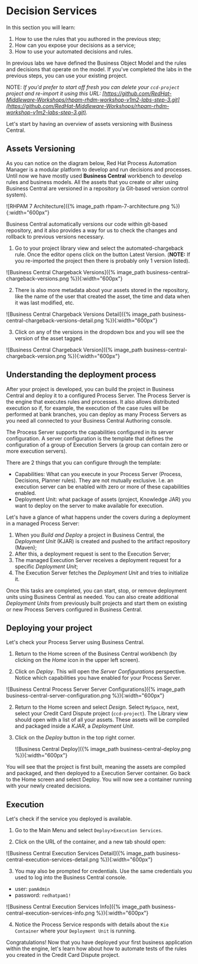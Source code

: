 
# Decision Services

In this section you will learn:

1. How to use the rules that you authored in the previous step;
2. How can you expose your decisions as a service;
3. How to use your automated decisions and rules.

In previous labs we have defined the Business Object Model and the rules and decisions that operate on the model. If you've completed the labs in the previous steps, you can use your existing project.

NOTE: _If you'd prefer to start off fresh you can delete your `ccd-project` project and re-import it using this URL: [https://github.com/RedHat-Middleware-Workshops/rhpam-rhdm-workshop-v1m2-labs-step-3.git](https://github.com/RedHat-Middleware-Workshops/rhpam-rhdm-workshop-v1m2-labs-step-3.git)._

Let's start by having an overview of assets versioning with Business Central.

## Assets Versioning

As you can notice on the diagram below, Red Hat Process Automation Manager is a modular platform to develop and run decisions and processes. Until now we have mostly used **Business Central** workbench to develop rules and business models. All the assets that you create or alter using Business Central are versioned in a repository (a Git-based version control system).

![RHPAM 7 Architecture]({% image_path rhpam-7-architecture.png %}){:width="600px"}

Business Central automatically versions our code within git-based repository, and it also provides a way for us to check the changes and rollback to previous versions necessary.

1. Go to your project library view and select the automated-chargeback rule. Once the editor opens click on the button Latest Version. (**NOTE:** If you re-imported the project then there is probably only 1 version listed).

  ![Business Central Chargeback Versions]({% image_path business-central-chargeback-versions.png %}){:width="600px"}

2. There is also more metadata about your assets stored in the repository, like the name of the user that created the asset, the time and data when it was last modified, etc.

  ![Business Central Chargeback Versions Detail]({% image_path business-central-chargeback-versions-detail.png %}){:width="600px"}

3. Click on any of the versions in the dropdown box and you will see the version of the asset tagged.

  ![Business Central Chargeback Version]({% image_path business-central-chargeback-version.png %}){:width="600px"}

## Understanding the deployment process

After your project is developed, you can build the project in Business Central and deploy it to a configured Process Server. The Process Server is the engine that executes rules and processes. It also allows distributed execution so if, for example, the execution of the case rules will be performed at bank branches, you can deploy as many Process Servers as you need all connected to your Business Central Authoring console.

The Process Server supports the capabilities configured in its server configuration. A server configuration is the template that defines the configuration of a group of Execution Servers (a group can contain zero or more execution servers).

There are 2 things that you can configure through the template:

  - Capabilities: What can you execute in your Process Server (Process, Decisions, Planner rules). They are not mutually exclusive. I.e. an execution server can be enabled with zero or more of these capabilities enabled.
  - Deployment Unit: what package of assets (project, Knowledge JAR) you want to deploy on the server to make available for execution.


Let's have a glance of what happens under the covers during a deployment in a managed Process Server:

1. When you _Build and Deploy_ a project in Business Central, the _Deployment Unit_ (KJAR) is created and pushed to the artifact repository (Maven);
2. After this, a deployment request is sent to the Execution Server;
3. The managed Execution Server receives a deployment request for a specific _Deployment Unit_;
4. The Execution Server fetches the _Deployment Unit_ and tries to initialize it.

Once this tasks are completed, you can start, stop, or remove deployment units using Business Central as needed. You can also create additional _Deployment Units_ from previously built projects and start them on existing or new Process Servers configured in Business Central.

## Deploying your project

Let's check your Process Server using Business Central.

1. Return to the Home screen of the Business Central workbench (by clicking on the _Home_ icon in the upper left screen).

2. Click on _Deploy_. This will open the _Server Configurations_ perspective. Notice which capabilities you have enabled for your Process Server.

![Business Central Process Server Server Configurations]({% image_path business-central-server-configuration.png %}){:width="600px"}

2. Return to the Home screen and select _Design_. Select `MySpace`, next, select your Credit Card Dispute project (`ccd-project`). The Library view should open with a list of all your assets. These assets will be compiled and packaged inside a _KJAR_, a _Deployment Unit_.

3. Click on the _Deploy_ button in the top right corner.

    ![Business Central Deploy]({% image_path business-central-deploy.png %}){:width="600px"}

You will see that the project is first built, meaning the assets are compiled and packaged, and then deployed to a Execution Server container. Go back to the Home screen and select Deploy. You will now see a container running with your newly created decisions.

## Execution

Let's check if the service you deployed is available.

1. Go to the Main Menu and select `Deploy`>`Execution Services`.

2. Click on the URL of the container, and a new tab should open:

  ![Business Central Execution Services Detail]({% image_path business-central-execution-services-detail.png %}){:width="600px"}

3. You may also be prompted for credentials. Use the same credentials you used to log into the Business Central console.
  - user: `pamAdmin`
  - password: `redhatpam1!`

![Business Central Execution Services Info]({% image_path business-central-execution-services-info.png %}){:width="600px"}

4. Notice the Process Service responds with details about the `Kie Container` where your `Deployment Unit` is running.

Congratulations! Now that you have deployed your first business application within the engine, let's learn how about how to automate tests of the rules you created in the Credit Card Dispute project.
